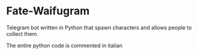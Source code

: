 # Fate-Waifugram
Telegram bot written in Python that spawn characters and allows people to collect them.

The entire python code is commented in italian
